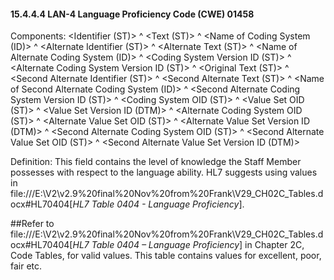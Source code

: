 #### 15.4.4.4 LAN-4 Language Proficiency Code (CWE) 01458

Components: &lt;Identifier (ST)> ^ &lt;Text (ST)> ^ &lt;Name of Coding System (ID)> ^ &lt;Alternate Identifier (ST)> ^ &lt;Alternate Text (ST)> ^ &lt;Name of Alternate Coding System (ID)> ^ &lt;Coding System Version ID (ST)> ^ &lt;Alternate Coding System Version ID (ST)> ^ &lt;Original Text (ST)> ^ &lt;Second Alternate Identifier (ST)> ^ &lt;Second Alternate Text (ST)> ^ &lt;Name of Second Alternate Coding System (ID)> ^ &lt;Second Alternate Coding System Version ID (ST)> ^ &lt;Coding System OID (ST)> ^ &lt;Value Set OID (ST)> ^ &lt;Value Set Version ID (DTM)> ^ &lt;Alternate Coding System OID (ST)> ^ &lt;Alternate Value Set OID (ST)> ^ &lt;Alternate Value Set Version ID (DTM)> ^ &lt;Second Alternate Coding System OID (ST)> ^ &lt;Second Alternate Value Set OID (ST)> ^ &lt;Second Alternate Value Set Version ID (DTM)>

Definition: This field contains the level of knowledge the Staff Member possesses with respect to the language ability. HL7 suggests using values in file:///E:\V2\v2.9%20final%20Nov%20from%20Frank\V29_CH02C_Tables.docx#HL70404[_HL7 Table 0404 - Language Proficiency_].

##Refer to file:///E:\V2\v2.9%20final%20Nov%20from%20Frank\V29_CH02C_Tables.docx#HL70404[_HL7 Table 0404 – Language Proficiency_] in Chapter 2C, Code Tables, for valid values. This table contains values for excellent, poor, fair etc.
